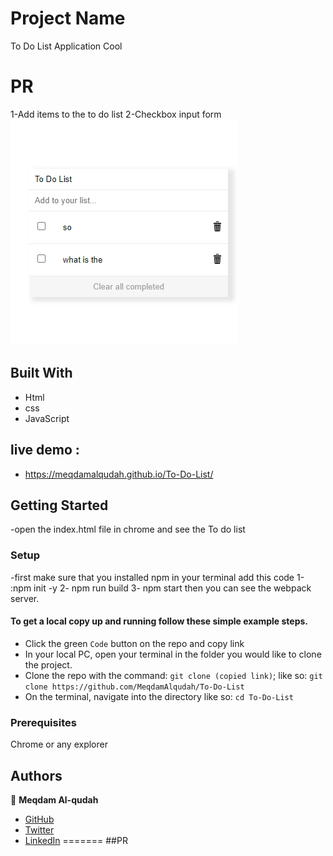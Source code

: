 

# Project Name

To Do List Application Cool

# PR

1-Add items to the to do list
2-Checkbox input form 
![screenshot](./Capture.PNG)

## Built With

- Html
- css
- JavaScript

## live demo :
- https://meqdamalqudah.github.io/To-Do-List/

## Getting Started

-open the index.html file in chrome and see the To do list

### Setup

-first make sure that you installed npm in your terminal add this code 
1- :npm init -y
2- npm run build
3- npm start 
then you can see the webpack server.

#### To get a local copy up and running follow these simple example steps.

- Click the green `Code` button on the repo and copy link
- In your local PC, open your terminal in the folder you would like to clone the project.
- Clone the repo with the command: `git clone (copied link)`; like so: `git clone https://github.com/MeqdamAlqudah/To-Do-List`
- On the terminal, navigate into the directory like so: `cd To-Do-List`


### Prerequisites

Chrome or any explorer

## Authors

👤 **Meqdam Al-qudah**

- [GitHub](https://github.com/MeqdamAlqudah)
- [Twitter](https://twitter.com/MeqdamQudah)
- [LinkedIn](www.linkedin.com/in/meqdam-al-qudah-7514a21b5)
=======
##PR

